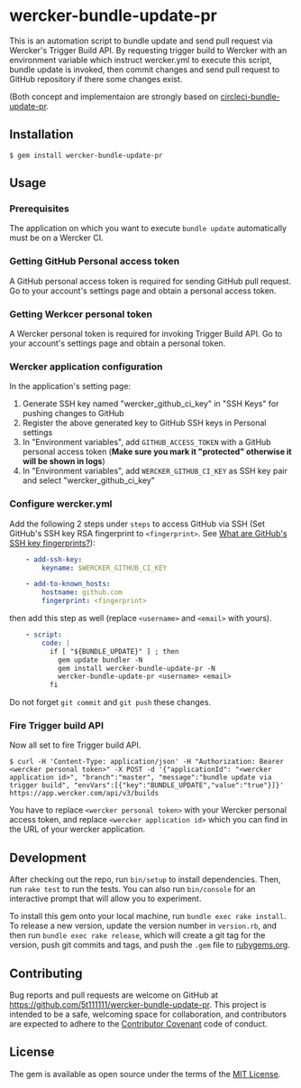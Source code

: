 # wercker-bundle-update-pr

This is an automation script to bundle update and send pull request via Wercker's Trigger Build API. By requesting trigger build to Wercker with an environment variable which instruct wercker.yml to execute this script, bundle update is invoked, then commit changes and send pull request to GitHub repository if there some changes exist.

(Both concept and implementaion are strongly based on [circleci-bundle-update-pr](https://github.com/masutaka/circleci-bundle-update-pr).

## Installation

``` text
$ gem install wercker-bundle-update-pr
```

## Usage

### Prerequisites

The application on which you want to execute `bundle update` automatically must be on a Wercker CI.

### Getting GitHub Personal access token

A GitHub personal access token is required for sending GitHub pull request. Go to your account's settings page and obtain a personal access token.

### Getting Werkcer personal token

A Wercker personal token is required for invoking Trigger Build API. Go to your account's settings page and obtain a personal token.

### Wercker application configuration

In the application's setting page:

1. Generate SSH key named "wercker_github_ci_key" in "SSH Keys" for pushing changes to GitHub
1. Register the above generated key to GitHub SSH keys in Personal settings
1. In "Environment variables", add `GITHUB_ACCESS_TOKEN` with a GitHub personal access token (**Make sure you mark it "protected" otherwise it will be shown in logs**)
1. In "Environment variables", add `WERCKER_GITHUB_CI_KEY` as SSH key pair and select "wercker_github_ci_key"

### Configure wercker.yml

Add the following 2 steps under `steps` to access GitHub via SSH (Set GitHub's SSH key RSA fingerprint to `<fingerprint>`. See [What are GitHub's SSH key fingerprints?](https://help.github.com/articles/what-are-github-s-ssh-key-fingerprints)):

```yaml
    - add-ssh-key:
        keyname: $WERCKER_GITHUB_CI_KEY

    - add-to-known_hosts:
        hostname: github.com
        fingerprint: <fingerprint>
```

then add this step as well (replace `<username>` and `<email>` with yours).

``` yaml
    - script:
        code: |
          if [ "${BUNDLE_UPDATE}" ] ; then
            gem update bundler -N
            gem install wercker-bundle-update-pr -N
            wercker-bundle-update-pr <username> <email>
          fi
```

Do not forget `git commit` and `git push` these changes.

### Fire Trigger build API

Now all set to fire Trigger build API.

``` text
$ curl -H 'Content-Type: application/json' -H "Authorization: Bearer <wercker personal token>" -X POST -d '{"applicationId": "<wercker application id>", "branch":"master", "message":"bundle update via trigger build", "envVars":[{"key":"BUNDLE_UPDATE","value":"true"}]}' https://app.wercker.com/api/v3/builds
```

You have to replace `<wercker personal token>` with your Wercker personal access token, and replace `<wercker application id>` which you can find in the URL of your wercker application.

## Development

After checking out the repo, run `bin/setup` to install dependencies. Then, run `rake test` to run the tests. You can also run `bin/console` for an interactive prompt that will allow you to experiment.

To install this gem onto your local machine, run `bundle exec rake install`. To release a new version, update the version number in `version.rb`, and then run `bundle exec rake release`, which will create a git tag for the version, push git commits and tags, and push the `.gem` file to [rubygems.org](https://rubygems.org).

## Contributing

Bug reports and pull requests are welcome on GitHub at https://github.com/5t111111/wercker-bundle-update-pr. This project is intended to be a safe, welcoming space for collaboration, and contributors are expected to adhere to the [Contributor Covenant](http://contributor-covenant.org) code of conduct.


## License

The gem is available as open source under the terms of the [MIT License](http://opensource.org/licenses/MIT).
